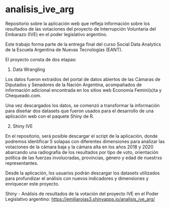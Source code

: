 # analisis_ive_arg
Repositorio sobre la aplicación web que refleja información sobre los resultados de las votaciones del proyecto de Interrupción Voluntaria del Embarazo (IVE) en el poder legislativo argentino.

Este trabajo forma parte de la entrega final del curso Social Data Analytics de la Escuela Argentina de Nuevas Tecnologías (EANT).

El proyecto consta de dos etapas: 

1) Data Wrangling 

Los datos fueron extraídos del portal de datos abiertos de las Cámaras de Diputados y Senadores de la Nación Argentina, acompañados de información adicional encontrada en los sitios web Economía Femini(s)ta y Chequeado.com.

Una vez descargados los datos, se comenzó a transformar la información para diseñar dos datasets que fueron usados para el desarrollo de una aplicación web con el paquete Shiny de R.

2) Shiny IVE

En el repositorio, será posible descargar el script de la aplicación, donde podremos identificar 5 solapas con diferentes dimensiones para analizar las votaciones de la cámara baja y la cámara alta en los años 2018 y 2020 abarcando una radiografía de los resultados por tipo de voto, orientación política de las fuerzas involucradas, provincias, género y edad de nuestrxs representantes.

Desde la aplicación, lxs usuarixs podrán descargar los datasets utilizados para profundizar el análisis con nuevos indicadores y dimensiones y enriquecer este proyecto.

Shiny - Análisis de resultados de la votación del proyecto IVE en el Poder Legislativo argentino:
https://emiliarojas3.shinyapps.io/analisis_ive_arg/
